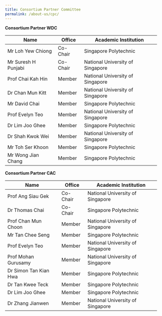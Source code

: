 ```yaml
---
title: Consortium Partner Committee
permalink: /about-us/cpc/
---
```

**Consortium Partner WDC**

| Name | Office | Academic Institution |
| -------- | -------- | -------- |
| Mr Loh Yew Chiong     | Co-Chair   | Singapore Polytechnic   |
| Mr Suresh H Punjabi     | Co-Chair   | National University of Singapore   |
| Prof Chai Kah Hin     | Member  |  National University of Singapore   |
| Dr Chan Mun Kitt     | Member   |  National University of Singapore   |
| Mr David Chai     | Member   |  Singapore Polytechnic   |
| Prof Evelyn Teo     | Member  | National University of Singapore   |
| Dr Lim Joo Ghee    | Member   |  Singapore Polytechnic  |
| Dr Shah Kwok Wei     | Member   | National University of Singapore   |
| Mr Toh Ser Khoon     | Member   |  Singapore Polytechnic   |
| Mr Wong Jian Chang     | Member   |  Singapore Polytechnic   |

**Consortium Partner CAC**

| Name | Office | Academic Institution |
| -------- | -------- | -------- |
| Prof Ang Siau Gek     | Co-Chair   | National University of Singapore   |
| Dr Thomas Chai     | Co-Chair   | Singapore Polytechnic  |
| Prof Chan Mun Choon     | Member  |  National University of Singapore   |
| Mr Tan Chee Seng    | Member   |  Singapore Polytechnic  |
| Prof Evelyn Teo     | Member  | National University of Singapore   |
| Prof Mohan Gurusamy     | Member   |  National University of Singapore   |
| Dr Simon Tan Kian Hwa     | Member   |  Singapore Polytechnic   |
| Dr Tan Kwee Teck     | Member   |  Singapore Polytechnic   |
| Dr Lim Joo Ghee  | Member   |  Singapore Polytechnic   |
| Dr Zhang Jianwen    | Member   | National University of Singapore   |